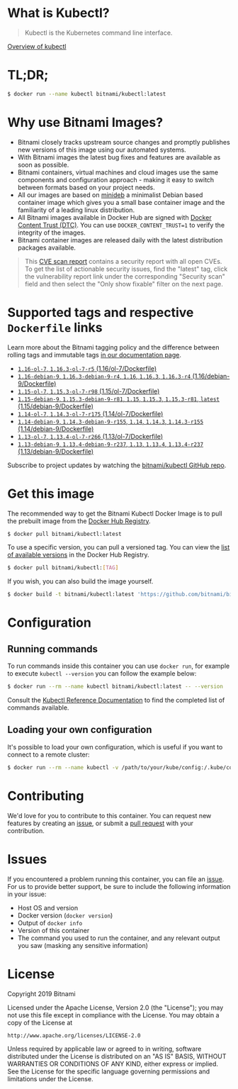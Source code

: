 
# What is Kubectl?

> Kubectl is the Kubernetes command line interface.

[Overview of kubectl](https://kubernetes.io/docs/reference/kubectl/overview/)

# TL;DR;

```bash
$ docker run --name kubectl bitnami/kubectl:latest
```

# Why use Bitnami Images?

* Bitnami closely tracks upstream source changes and promptly publishes new versions of this image using our automated systems.
* With Bitnami images the latest bug fixes and features are available as soon as possible.
* Bitnami containers, virtual machines and cloud images use the same components and configuration approach - making it easy to switch between formats based on your project needs.
* All our images are based on [minideb](https://github.com/bitnami/minideb) a minimalist Debian based container image which gives you a small base container image and the familiarity of a leading linux distribution.
* All Bitnami images available in Docker Hub are signed with [Docker Content Trust (DTC)](https://docs.docker.com/engine/security/trust/content_trust/). You can use `DOCKER_CONTENT_TRUST=1` to verify the integrity of the images.
* Bitnami container images are released daily with the latest distribution packages available.


> This [CVE scan report](https://quay.io/repository/bitnami/kubectl?tab=tags) contains a security report with all open CVEs. To get the list of actionable security issues, find the "latest" tag, click the vulnerability report link under the corresponding "Security scan" field and then select the "Only show fixable" filter on the next page.

# Supported tags and respective `Dockerfile` links

Learn more about the Bitnami tagging policy and the difference between rolling tags and immutable tags [in our documentation page](https://docs.bitnami.com/containers/how-to/understand-rolling-tags-containers/).


* [`1.16-ol-7`, `1.16.3-ol-7-r5` (1.16/ol-7/Dockerfile)](https://github.com/bitnami/bitnami-docker-kubectl/blob/1.16.3-ol-7-r5/1.16/ol-7/Dockerfile)
* [`1.16-debian-9`, `1.16.3-debian-9-r4`, `1.16`, `1.16.3`, `1.16.3-r4` (1.16/debian-9/Dockerfile)](https://github.com/bitnami/bitnami-docker-kubectl/blob/1.16.3-debian-9-r4/1.16/debian-9/Dockerfile)
* [`1.15-ol-7`, `1.15.3-ol-7-r98` (1.15/ol-7/Dockerfile)](https://github.com/bitnami/bitnami-docker-kubectl/blob/1.15.3-ol-7-r98/1.15/ol-7/Dockerfile)
* [`1.15-debian-9`, `1.15.3-debian-9-r81`, `1.15`, `1.15.3`, `1.15.3-r81`, `latest` (1.15/debian-9/Dockerfile)](https://github.com/bitnami/bitnami-docker-kubectl/blob/1.15.3-debian-9-r81/1.15/debian-9/Dockerfile)
* [`1.14-ol-7`, `1.14.3-ol-7-r175` (1.14/ol-7/Dockerfile)](https://github.com/bitnami/bitnami-docker-kubectl/blob/1.14.3-ol-7-r175/1.14/ol-7/Dockerfile)
* [`1.14-debian-9`, `1.14.3-debian-9-r155`, `1.14`, `1.14.3`, `1.14.3-r155` (1.14/debian-9/Dockerfile)](https://github.com/bitnami/bitnami-docker-kubectl/blob/1.14.3-debian-9-r155/1.14/debian-9/Dockerfile)
* [`1.13-ol-7`, `1.13.4-ol-7-r266` (1.13/ol-7/Dockerfile)](https://github.com/bitnami/bitnami-docker-kubectl/blob/1.13.4-ol-7-r266/1.13/ol-7/Dockerfile)
* [`1.13-debian-9`, `1.13.4-debian-9-r237`, `1.13`, `1.13.4`, `1.13.4-r237` (1.13/debian-9/Dockerfile)](https://github.com/bitnami/bitnami-docker-kubectl/blob/1.13.4-debian-9-r237/1.13/debian-9/Dockerfile)

Subscribe to project updates by watching the [bitnami/kubectl GitHub repo](https://github.com/bitnami/bitnami-docker-kubectl).

# Get this image

The recommended way to get the Bitnami Kubectl Docker Image is to pull the prebuilt image from the [Docker Hub Registry](https://hub.docker.com/r/bitnami/kubectl).

```bash
$ docker pull bitnami/kubectl:latest
```

To use a specific version, you can pull a versioned tag. You can view the [list of available versions](https://hub.docker.com/r/bitnami/kubectl/tags/) in the Docker Hub Registry.

```bash
$ docker pull bitnami/kubectl:[TAG]
```

If you wish, you can also build the image yourself.

```bash
$ docker build -t bitnami/kubectl:latest 'https://github.com/bitnami/bitnami-docker-kubectl.git#master:1.15/debian-9'
```

# Configuration

## Running commands

To run commands inside this container you can use `docker run`, for example to execute `kubectl --version` you can follow the example below:

```bash
$ docker run --rm --name kubectl bitnami/kubectl:latest -- --version
```

Consult the [Kubectl Reference Documentation](https://kubernetes.io/docs/reference/generated/kubectl/kubectl-commands) to find the completed list of commands available.

## Loading your own configuration

It's possible to load your own configuration, which is useful if you want to connect to a remote cluster:

```bash
$ docker run --rm --name kubectl -v /path/to/your/kube/config:/.kube/config bitnami/kubectl:latest
```

# Contributing

We'd love for you to contribute to this container. You can request new features by creating an [issue](https://github.com/bitnami/bitnami-docker-kubectl/issues), or submit a [pull request](https://github.com/bitnami/bitnami-docker-kubectl/pulls) with your contribution.

# Issues

If you encountered a problem running this container, you can file an [issue](https://github.com/bitnami/bitnami-docker-kubectl/issues). For us to provide better support, be sure to include the following information in your issue:

- Host OS and version
- Docker version (`docker version`)
- Output of `docker info`
- Version of this container
- The command you used to run the container, and any relevant output you saw (masking any sensitive information)

# License

Copyright 2019 Bitnami

Licensed under the Apache License, Version 2.0 (the "License");
you may not use this file except in compliance with the License.
You may obtain a copy of the License at

    http://www.apache.org/licenses/LICENSE-2.0

Unless required by applicable law or agreed to in writing, software
distributed under the License is distributed on an "AS IS" BASIS,
WITHOUT WARRANTIES OR CONDITIONS OF ANY KIND, either express or implied.
See the License for the specific language governing permissions and
limitations under the License.
